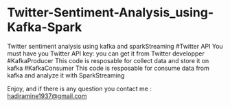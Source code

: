 # Twitter-Sentiment-Analysis_using-Kafka-Spark
Twitter sentiment analysis using kafka and sparkStreaming
#Twitter API
    You must have you Twitter API key: you can get it from Twitter developper
#KafkaProducer
  This code is resposable for collect data and store it on kafka
#KafkaConsumer 
  This code is resposable for consume data from kafka and analyze it with SparkStreaming
  
  Enjoy, and if there is any question you contact me : hadiramine1937@gmail.com
